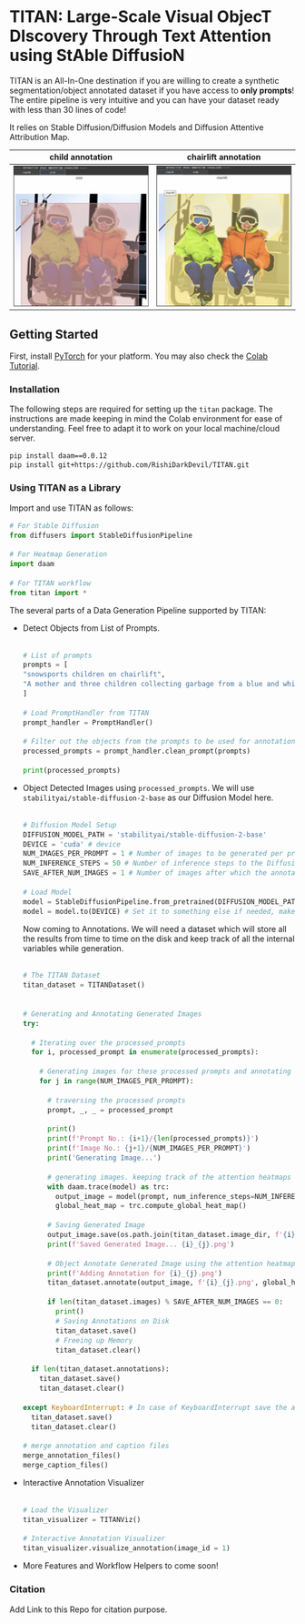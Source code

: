 # TITAN: Large-Scale Visual ObjecT DIscovery Through Text Attention using StAble DiffusioN

TITAN is an All-In-One destination if you are willing to create a synthetic segmentation/object annotated dataset if you have access to **only prompts**! The entire pipeline is very intuitive and you can have your dataset ready with less than 30 lines of code!

It relies on Stable Diffusion/Diffusion Models and Diffusion Attentive Attribution Map.

child annotation | chairlift annotation
-|-
![child annotation](examples/int-viz-2.png)|![chairlift annotation](examples/int-viz-1.png)

## Getting Started

First, install [PyTorch](https://pytorch.org/) for your platform. You may also check the [Colab Tutorial](https://colab.research.google.com/drive/1CIHmTALtNLs4Pj7QrU2N9F6emJFTzBRB?usp=sharing).

### Installation

The following steps are required for setting up the `titan` package. The instructions are made keeping in mind the Colab environment for ease of understanding. Feel free to adapt it to work on your local machine/cloud server.

```console
pip install daam==0.0.12
pip install git+https://github.com/RishiDarkDevil/TITAN.git
```

### Using TITAN as a Library

Import and use TITAN as follows:

```python
# For Stable Diffusion
from diffusers import StableDiffusionPipeline

# For Heatmap Generation
import daam

# For TITAN workflow
from titan import *
```

The several parts of a Data Generation Pipeline supported by TITAN:
- Detect Objects from List of Prompts.
  ```python

  # List of prompts
  prompts = [
  "snowsports children on chairlift",
  "A mother and three children collecting garbage from a blue and white garbage can on the street.",
  ]

  # Load PromptHandler from TITAN
  prompt_handler = PromptHandler()

  # Filter out the objects from the prompts to be used for annotations
  processed_prompts = prompt_handler.clean_prompt(prompts)

  print(processed_prompts)
  ```
- Object Detected Images using `processed_prompts`. We will use `stabilityai/stable-diffusion-2-base` as our Diffusion Model here.
  ```python
  
  # Diffusion Model Setup
  DIFFUSION_MODEL_PATH = 'stabilityai/stable-diffusion-2-base'
  DEVICE = 'cuda' # device
  NUM_IMAGES_PER_PROMPT = 1 # Number of images to be generated per prompt
  NUM_INFERENCE_STEPS = 50 # Number of inference steps to the Diffusion Model
  SAVE_AFTER_NUM_IMAGES = 1 # Number of images after which the annotation and caption files will be saved
  
  # Load Model
  model = StableDiffusionPipeline.from_pretrained(DIFFUSION_MODEL_PATH)
  model = model.to(DEVICE) # Set it to something else if needed, make sure DAAM supports that
  ```
  
  Now coming to Annotations. We will need a dataset which will store all the results from time to time on the disk and keep track of all the internal variables while generation.
  ```python
  
  # The TITAN Dataset
  titan_dataset = TITANDataset()
  
  
  # Generating and Annotating Generated Images
  try:

    # Iterating over the processed_prompts
    for i, processed_prompt in enumerate(processed_prompts):

      # Generating images for these processed prompts and annotating them
      for j in range(NUM_IMAGES_PER_PROMPT):

        # traversing the processed prompts
        prompt, _, _ = processed_prompt

        print()
        print(f'Prompt No.: {i+1}/{len(processed_prompts)}')
        print(f'Image No.: {j+1}/{NUM_IMAGES_PER_PROMPT}')
        print('Generating Image...')

        # generating images. keeping track of the attention heatmaps
        with daam.trace(model) as trc:
          output_image = model(prompt, num_inference_steps=NUM_INFERENCE_STEPS).images[0]
          global_heat_map = trc.compute_global_heat_map()
        
        # Saving Generated Image
        output_image.save(os.path.join(titan_dataset.image_dir, f'{i}_{j}.png'))
        print(f'Saved Generated Image... {i}_{j}.png')
        
        # Object Annotate Generated Image using the attention heatmaps
        print(f'Adding Annotation for {i}_{j}.png')
        titan_dataset.annotate(output_image, f'{i}_{j}.png', global_heat_map, processed_prompt)

        if len(titan_dataset.images) % SAVE_AFTER_NUM_IMAGES == 0:
          print()
          # Saving Annotations on Disk
          titan_dataset.save()
          # Freeing up Memory
          titan_dataset.clear()

    if len(titan_dataset.annotations):
      titan_dataset.save()
      titan_dataset.clear()

  except KeyboardInterrupt: # In case of KeyboardInterrupt save the annotations and captions
    titan_dataset.save()
    titan_dataset.clear()
  
  # merge annotation and caption files
  merge_annotation_files()
  merge_caption_files()
  ```
- Interactive Annotation Visualizer
  ```python
  
  # Load the Visualizer
  titan_visualizer = TITANViz()
  
  # Interactive Annotation Visualizer
  titan_visualizer.visualize_annotation(image_id = 1)
  ```
- More Features and Workflow Helpers to come soon!

### Citation

Add Link to this Repo for citation purpose.
